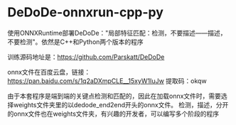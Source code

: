 # DeDoDe-onnxrun-cpp-py
使用ONNXRuntime部署DeDoDe："局部特征匹配：检测，不要描述——描述，不要检测"。依然是C++和Python两个版本的程序

训练源码地址是：https://github.com/Parskatt/DeDoDe

onnx文件在百度云盘，链接：https://pan.baidu.com/s/1q2aDXmpCLE__15xyW1IuJw 
提取码：okqw

由于本套程序是端到端的关键点检测和匹配的，因此在加载onnx文件时，需要选择weights文件夹里的以dedode_end2end开头的onnx文件。
检测，描述，分开的onnx文件也在weights文件夹，有兴趣的开发者，可以编写多个阶段的程序
